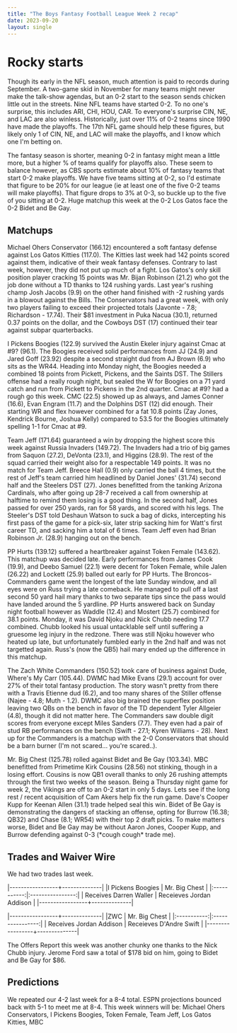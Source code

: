```yaml
---
title: "The Boys Fantasy Football League Week 2 recap"
date: 2023-09-20
layout: single
---
```


# Rocky starts

Though its early in the NFL season, much attention is paid to records during September. A two-game skid in November for many teams might never make the talk-show agendas, but an 0-2 start to the season sends chicken little out in the streets. Nine NFL teams have started 0-2. To no one's surprise, this includes ARI, CHI, HOU, CAR. To everyone's surprise CIN, NE, and LAC are also winless. Historically, just over 11% of 0-2 teams since 1990 have made the playoffs. The 17th NFL game should help these figures, but likely only 1 of CIN, NE, and LAC will make the playoffs, and I know which one I'm betting on.

The fantasy season is shorter, meaning 0-2 in fantasy might mean a little more, but a higher % of teams qualify for playoffs also. These seem to balance however, as CBS sports estimate about 10% of fantasy teams that start 0-2 make playoffs. We have five teams sitting at 0-2, so I'd estimate that figure to be 20% for our league (ie at least one of the five 0-2 teams will make playoffs). That figure drops to 3% at 0-3, so buckle up to the five of you sitting at 0-2. Huge matchup this week at the 0-2 Los Gatos face the 0-2 Bidet and Be Gay.


## Matchups

Michael Ohers Conservator (166.12) encountered a soft fantasy defense against Los Gatos Kitties (117.0). The Kitties last week had 142 points scored against them, indicative of their weak fantasy defenses. Contrary to last week, however, they did not put up much of a fight. Los Gatos's only skill position player cracking 15 points was Mr. Bijan Robinson (21.2) who got the job done without a TD thanks to 124 rushing yards. Last year's rushing champ Josh Jacobs (9.9) on the other hand finished with -2 rushing yards in a blowout against the Bills. The Conservators had a great week, with only two players failing to exceed their projected totals (Javonte - 7.8; Richardson - 17.74). Their $81 investment in Puka Nacua (30.1), returned 0.37 points on the dollar, and the Cowboys DST (17) continued their tear against subpar quarterbacks.

I Pickens Boogies (122.9) survived the Austin Ekeler injury against Cmac at #9? (96.1). The Boogies received solid performances from JJ (24.9) and Jared Goff (23.92) despite a second straight dud from AJ Brown (6.9) who sits as the WR44. Heading into Monday night, the Boogies needed a combined 18 points from Pickett, Pickens, and the Saints DST. The Stillers offense had a really rough night, but sealed the W for Boogies on a 71 yard catch and run from Pickett to Pickens in the 2nd quarter. Cmac at #9? had a rough go this week. CMC (22.5) showed up as always, and James Conner (16.6), Evan Engram (11.7) and the Dolphins DST (12) did enough. Their starting WR and flex however combined for a fat 10.8 points (Zay Jones, Kendrick Bourne, Joshua Kelly) compared to 53.5 for the Boogies ultimately spelling 1-1 for Cmac at #9.

Team Jeff (171.64) guaranteed a win by dropping the highest score this week against Russia Invaders (149.72). The Invaders had a trio of big games from Saquon (27.2), DeVonta (23.1), and Higgins (28.9). The rest of the squad carried their weight also for a respectable 149 points. It was no match for Team Jeff. Breece Hall (0.9) only carried the ball 4 times, but the rest of Jeff's team carried him headlined by Daniel Jones' (31.74) second half and the Steelers DST (27). Jones benefitted from the tanking Arizona Cardinals, who after going up 28-7 received a call from ownership at halftime to remind them losing is a good thing. In the second half, Jones passed for over 250 yards, ran for 58 yards, and scored with his legs. The Steeler's DST told Deshaun Watson to suck a bag of dicks, intercepting his first pass of the game for a pick-six, later strip sacking him for Watt's first career TD, and sacking him a total of 6 times. Team Jeff even had Brian Robinson Jr. (28.9) hanging out on the bench.

PP Hurts (139.12) suffered a heartbreaker against Token Female (143.62). This matchup was decided late. Early performances from James Cook (19.9), and Deebo Samuel (22.1) were decent for Token Female, while Jalen (26.22) and Lockett (25.9) balled out early for PP Hurts. The Broncos-Commanders game went the longest of the late Sunday window, and all eyes were on Russ trying a late comeback. He managed to pull off a last second 50 yard hail mary thanks to two separate tips since the pass would have landed around the 5 yardline. PP Hurts answered back on Sunday night football however as Waddle (12.4) and Mostert (25.7) combined for 38.1 points. Monday, it was David Njoku and Nick Chubb needing 17.7 combined. Chubb looked his usual untacklable self until suffering a gruesome leg injury in the redzone. There was still Njoku however who heated up late, but unfortunately fumbled early in the 2nd half and was not targetted again. Russ's (now the QB5) hail mary ended up the difference in this matchup.

The Zach White Commanders (150.52) took care of business against Dude, Where's My Carr (105.44). DWMC had Mike Evans (29.1) account for over 27% of their total fantasy production. The story wasn't pretty from there with a Travis Etienne dud (6.2), and too many shares of the Stiller offense (Najee - 4.8; Muth - 1.2). DWMC also big brained the superflex position leaving two QBs on the bench in favor of the TD dependent Tyler Allgeier (4.8), though it did not matter here. The Commanders saw double digit scores from everyone except Miles Sanders (7.7). They even had a pair of stud RB performances on the bench (Swift - 27.1; Kyren Williams - 28). Next up for the Commanders is a matchup with the 2-0 Conservators that should be a barn burner (I'm not scared... you're scared..).

Mr. Big Chest (125.78) rolled against Bidet and Be Gay (103.34). MBC benefitted from Primetime Kirk Cousins (28.56) not stinking, though in a losing effort. Cousins is now QB1 overall thanks to only 26 rushing attempts through the first two weeks of the season. Being a Thursday night game for week 2, the Vikings are off to an 0-2 start in only 5 days. Lets see if the long rest / recent acquisition of Cam Akers help fix the run game. Dave's Cooper Kupp for Keenan Allen (31.1) trade helped seal this win. Bidet of Be Gay is demonstrating the dangers of stacking an offense, opting for Burrow (16.38; QB32) and Chase (8.1; WR54) with their top 2 draft picks. To make matters worse, Bidet and Be Gay may be without Aaron Jones, Cooper Kupp, and Burrow defending against 0-3 (\*cough cough\* trade me).

## Trades and Waiver Wire

We had two trades last week.

|-----------------+--------------|
|I Pickens Boogies | Mr. Big Chest |
|:-----------:|:----------------:|
| Receives Darren Waller | Receieves Jordan Addison |
|-----------------+--------------|

|-----------------+--------------|
|ZWC | Mr. Big Chest |
|:-----------:|:----------------:|
| Receives Jordan Addison | Receieves D'Andre Swift |
|-----------------+--------------|

The Offers Report this week was another chunky one thanks to the Nick Chubb injury. Jerome Ford saw a total of $178 bid on him, going to Bidet and Be Gay for $86. 

## Predictions

We repeated our 4-2 last week for a 8-4 total. ESPN projections bounced back with 5-1 to meet me at 8-4. This week winners will be: Michael Ohers Conservators, I Pickens Boogies, Token Female, Team Jeff, Los Gatos Kitties, MBC


